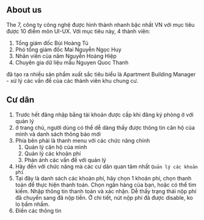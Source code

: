 ## About us 
The 7, công ty công nghệ được hình thành nhanh bậc nhất VN với mục tiêu được 10 điểm môn UI-UX.
Với mục tiêu này, 4 thành viên:
1. Tổng giám đốc Bùi Hoàng Tú 
2. Phó tổng giám đốc Mai Nguyễn Ngọc Huy 
3. Nhân viên của năm Nguyễn Hoàng Hiệp 
4. Chuyên gia dữ liệu mẫu Nguyen Quoc Thanh

đã tạo ra nhiều sản phẩm xuất sắc tiêu biểu là Apartment Building Manager - xử lý các vấn đề của các thành viên khu chung cư. 

## Cư dân 
1. Trước hết đăng nhập bằng tài khoản được cấp khi đăng ký phòng ở với quản lý 
1. ở trang chủ, người dùng có thể dễ dàng thấy được thông tin căn hộ của mình và danh sách thông báo mới 
1. Phía bên phải là thanh menu với các chức năng chính 
    1. Quản lý căn hộ của mình 
    1. Quản lý các khoản phí 
    1. Phản ánh các vấn đề với quản lý 
1. Hãy đến với chức năng mà các cư dân quan tâm nhất `Quản lý các khoản phí`
1. Tại đây là danh sách các khoản phí, hãy chọn 1 khoản phí, chọn thanh toán để thực hiện thanh toán. Chọn ngân hàng của bạn, hoặc có thể tìm kiếm. Nhập thông tin thanh toán và xác nhận. Dễ thấy trạng thái nộp phí đã chuyển sang đã nộp tiền. Ở chi tiết, nút nộp phí đã được disable, ko lo bấm nhầm. 
1. Điền các thông tin  
